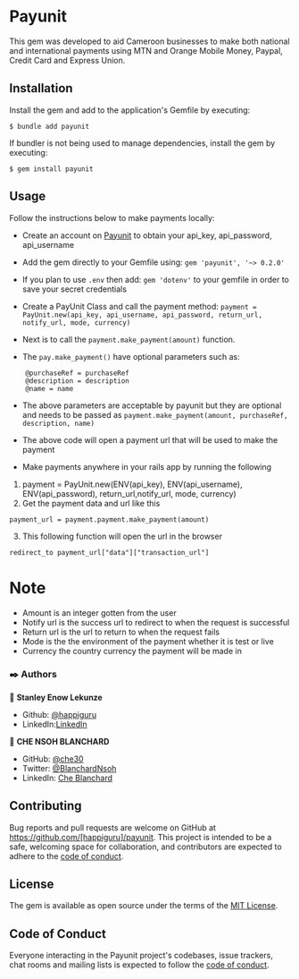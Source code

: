 # Payunit

This gem was developed to aid Cameroon businesses to make both national and international payments using MTN and Orange Mobile Money, Paypal, Credit Card and Express Union.

## Installation

Install the gem and add to the application's Gemfile by executing:

    $ bundle add payunit

If bundler is not being used to manage dependencies, install the gem by executing:

    $ gem install payunit

## Usage
Follow the instructions below to make payments locally:
- Create an account on [Payunit](https://app.payunit.net) to obtain your api_key, api_password, api_username

- Add the gem directly to your Gemfile using:
```gem 'payunit', '~> 0.2.0'```

- If you plan to use `.env` then add:
```gem 'dotenv'```
to your gemfile in order to save your secret credentials

- Create a PayUnit Class and call the payment method:
```payment = PayUnit.new(api_key, api_username, api_password, return_url, notify_url, mode, currency)```

- Next is to call the ```payment.make_payment(amount)``` function.

- The ```pay.make_payment()``` have optional parameters such as:

```
    @purchaseRef = purchaseRef
    @description = description
    @name = name
```
- The above parameters are acceptable by payunit but they are optional and needs to be passed as ```payment.make_payment(amount, purchaseRef, description, name)```

- The above code will open a payment url that will be used to make the payment
- Make payments anywhere in your rails app by running the following
1. payment = PayUnit.new(ENV(api_key), ENV(api_username), ENV(api_password), return_url,notify_url, mode, currency)
2. Get the payment data and url like this
```
payment_url = payment.payment.make_payment(amount)
```
3. This following function will open the url in the browser
```
redirect_to payment_url["data"]["transaction_url"]
```

# Note
- Amount is an integer gotten from the user
- Notify url is the success url to redirect to when the request is successful 
- Return url is the url to return to when the request fails
- Mode is the the environment of the payment whether it is test or live
- Currency the country currency the payment will be made in 

### ✒️ Authors

👤 **Stanley Enow Lekunze**

- Github: [@happiguru](https://github.com/happiguru)
- LinkedIn:[LinkedIn](https://www.linkedin.com/in/lekunze-nley)

👤 **CHE NSOH BLANCHARD**

- GitHub: [@che30](https://github.com/che30)
- Twitter: [@BlanchardNsoh](https://twitter.com/che55085128 )
- LinkedIn: [Che Blanchard](https://www.linkedin.com/in/che-nsoh-9455271b0/)

## Contributing

Bug reports and pull requests are welcome on GitHub at https://github.com/[happiguru]/payunit. This project is intended to be a safe, welcoming space for collaboration, and contributors are expected to adhere to the [code of conduct](https://github.com/[happiguru]/payunit/blob/main/CODE_OF_CONDUCT.md).

## License

The gem is available as open source under the terms of the [MIT License](https://opensource.org/licenses/MIT).

## Code of Conduct

Everyone interacting in the Payunit project's codebases, issue trackers, chat rooms and mailing lists is expected to follow the [code of conduct](https://github.com/[USERNAME]/payunit/blob/main/CODE_OF_CONDUCT.md).

